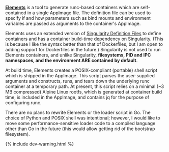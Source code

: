 ---
---

[**Elements**](https://www.youtube.com/watch?v=N0ziDSLJhq4)
is a tool to generate runc-based containers which are self-contained
in a single AppImage file.  The definition file can be used to specify if
and how parameters such as bind mounts and environment variables are passed
as arguments to the container's AppImage.

Elements uses an extended version of [Singularity Definition Files][sdf]
to define containers and has a container build-time dependency on Singularity.
(This is because I like the syntax better than that of Dockerfiles, but I
am open to adding support for Dockerfiles in the future.)  Singularity is
not used to run Elements containers, and unlike Singularity, **filesystems,
PID and IPC namespaces, and the environment ARE contained by default**.

At build time, Elements creates a POSIX-compliant (portable) shell script
which is shipped in the AppImage.  This script parses the user-supplied
arguments and constructs, runs, and tears down the underlying runc container
at a temporary path.  At present, this script relies on a minimal (~3 MB
compressed) Alpine Linux rootfs, which is generated at container build time,
is included in the AppImage, and contains jq for the purpose of configuring
runc.

There are no plans to rewrite Elements or the loader script in Go.  The
choice of Python and POSIX shell was intentional; however, I would like to
move some performance-sensitive loader code to a compiled language other
than Go in the future (this would allow getting rid of the bootstrap
filesystem).


[sdf]: https://www.sylabs.io/guides/3.0/user-guide/definition_files.html


{% include dev-warning.html %}
